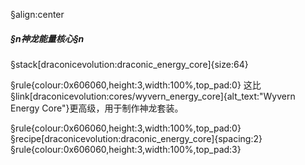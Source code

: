 §align:center
##### §n神龙能量核心§n

§stack[draconicevolution:draconic_energy_core]{size:64}

§rule{colour:0x606060,height:3,width:100%,top_pad:0}
这比§link[draconicevolution:cores/wyvern_energy_core]{alt_text:"Wyvern Energy Core"}更高级，用于制作神龙套装。

§rule{colour:0x606060,height:3,width:100%,top_pad:0}
§recipe[draconicevolution:draconic_energy_core]{spacing:2}
§rule{colour:0x606060,height:3,width:100%,top_pad:3}